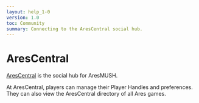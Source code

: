 ```yaml
---
layout: help_1-0
version: 1.0
toc: Community
summary: Connecting to the AresCentral social hub.
---
```

# AresCentral

[AresCentral](http://arescentral.aresmush.com/) is the social hub for AresMUSH. 

At AresCentral, players can manage their Player Handles and preferences.   They can also view the AresCentral directory of all Ares games.